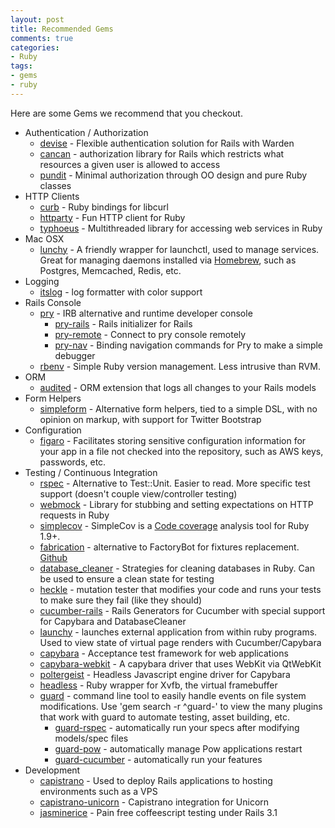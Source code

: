 ```yaml
---
layout: post
title: Recommended Gems
comments: true
categories:
- Ruby
tags:
- gems
- ruby
---
```


Here are some Gems we recommend that you checkout.
<!--more-->
* Authentication / Authorization
  * [devise](https://github.com/plataformatec/devise) - Flexible authentication
    solution for Rails with Warden
  * [cancan](https://github.com/ryanb/cancan) - authorization library for Rails
    which restricts what resources a given user is allowed to access
  * [pundit](https://github.com/elabs/pundit) - Minimal authorization through OO
    design and pure Ruby classes
* HTTP Clients
  * [curb](https://github.com/taf2/curb) - Ruby bindings for libcurl
  * [httparty](https://github.com/jnunemaker/httparty) - Fun HTTP client for Ruby
  * [typhoeus](https://github.com/dbalatero/typhoeus) - Multithreaded library
    for accessing web services in Ruby
* Mac OSX
  * [lunchy](https://github.com/eddiezane/lunchy) - A friendly wrapper for
    launchctl, used to manage services. Great for managing daemons installed via
    [Homebrew](http://brew.sh/), such as Postgres, Memcached, Redis, etc.
* Logging
  * [itslog](https://github.com/johnnytommy/itslog) - log formatter with color
    support
* Rails Console
  * [pry](https://github.com/pry/pry) - IRB alternative and runtime developer
    console
    * [pry-rails](https://github.com/rweng/pry-rails) - Rails initializer for
      Rails
    * [pry-remote](https://github.com/Mon-Ouie/pry-remote) - Connect to pry
      console remotely
    * [pry-nav](https://github.com/nixme/pry-nav) - Binding navigation commands
      for Pry to make a simple debugger
  * [rbenv](https://github.com/sstephenson/rbenv) - Simple Ruby version
    management. Less intrusive than RVM.
* ORM
  * [audited](https://github.com/collectiveidea/audited) - ORM extension that
    logs all changes to your Rails models
* Form Helpers
  * [simpleform](ttps://github.com/plataformatec/simple_form) - Alternative form
    helpers, tied to a simple DSL, with no opinion on markup, with support for
    Twitter Bootstrap
* Configuration
  * [figaro](https://github.com/laserlemon/figaro) - Facilitates storing
    sensitive configuration information for your app in a file not checked into
    the repository, such as AWS keys, passwords, etc.
* Testing / Continuous Integration
  * [rspec](http://rspec.info/) - Alternative to Test::Unit. Easier to read.
    More specific test support (doesn't couple view/controller testing)
  * [webmock](https://github.com/bblimke/webmock) - Library for stubbing and
    setting expectations on HTTP requests in Ruby
  * [simplecov](https://github.com/colszowka/simplecov) - SimpleCov is a
    [Code coverage](http://en.wikipedia.org/wiki/Code_coverage) analysis tool
    for Ruby 1.9+.
  * [fabrication](http://www.fabricationgem.org/) - alternative to FactoryBot
    for fixtures replacement. [Github](https://github.com/paulelliott/fabrication)
  * [database_cleaner](https://github.com/bmabey/database_cleaner) - Strategies
    for cleaning databases in Ruby. Can be used to ensure a clean state for
    testing
  * [heckle](https://github.com/seattlerb/heckle) - mutation tester that
    modifies your code and runs your tests to make sure they fail (like they
    should)
  * [cucumber-rails](https://github.com/cucumber/cucumber-rails) - Rails
    Generators for Cucumber with special support for Capybara and
    DatabaseCleaner
  * [launchy](https://github.com/copiousfreetime/launchy) - launches external
    application from within ruby programs. Used to view state of virtual page
    renders with Cucumber/Capybara
  * [capybara](https://github.com/jnicklas/capybara) - Acceptance test framework
    for web applications
  * [capybara-webkit](https://github.com/thoughtbot/capybara-webkit) - A
    capybara driver that uses WebKit via QtWebKit
  * [poltergeist](https://github.com/jonleighton/poltergeist) - Headless
    Javascript engine driver for Capybara
  * [headless](https://github.com/leonid-shevtsov/headless) - Ruby wrapper for
    Xvfb, the virtual framebuffer
  * [guard](https://github.com/guard/guard) - command line tool to easily handle
    events on file system modifications. Use 'gem search -r ^guard-' to view the
    many plugins that work with guard to automate testing, asset building, etc.
    * [guard-rspec](https://github.com/guard/guard-rspec) - automatically run
      your specs after modifying models/spec files
    * [guard-pow](https://github.com/guard/guard-pow) - automatically manage Pow
      applications restart
    * [guard-cucumber](https://github.com/guard/guard-cucumber) - automatically
      run your features
* Development
  * [capistrano](https://github.com/capistrano/capistrano) - Used to deploy
    Rails applications to hosting environments such as a VPS
  * [capistrano-unicorn](https://github.com/sosedoff/capistrano-unicorn) -
    Capistrano integration for Unicorn
  * [jasminerice](https://github.com/bradphelan/jasminerice) - Pain free
    coffeescript testing under Rails 3.1
